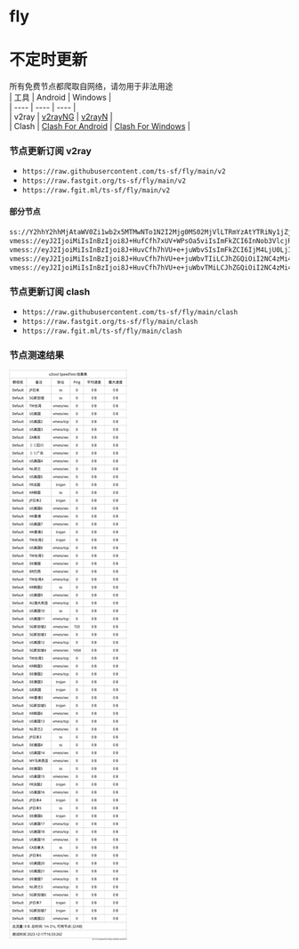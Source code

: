 # fly
# 不定时更新
所有免费节点都爬取自网络，请勿用于非法用途  
|  工具  | Android  | Windows  |  
|  ----  | ----   | ----  |  
| v2ray  | [v2rayNG](https://github.com/2dust/v2rayNG/releases) | [v2rayN](https://github.com/2dust/v2rayN/releases) |  
| Clash  | [Clash For Android](https://github.com/Kr328/ClashForAndroid/releases) | [Clash For Windows](https://github.com/Fndroid/clash_for_windows_pkg/releases) | 
  
### 节点更新订阅  v2ray
- `https://raw.githubusercontent.com/ts-sf/fly/main/v2`  
- `https://raw.fastgit.org/ts-sf/fly/main/v2`  
- `https://raw.fgit.ml/ts-sf/fly/main/v2`  
#### 部分节点  
``` 
ss://Y2hhY2hhMjAtaWV0Zi1wb2x5MTMwNTo1N2I2Mjg0MS02MjVlLTRmYzAtYTRiNy1jZjljNTlkNjk2NWU=@zxpfgo.ssplane.cn:28038#%F0%9F%87%B8%F0%9F%87%ACSG%E6%96%B0%E5%8A%A0%E5%9D%A1
vmess://eyJ2IjoiMiIsInBzIjoi8J+HufCfh7xUV+WPsOa5viIsImFkZCI6InNob3VlcjRqaWEyNC4yMDk5NjYueHl6IiwicG9ydCI6IjE4ODAxIiwiaWQiOiI3NDI4ODE1ZS1kMzQxLTQ1MGQtYjRlZS0yZmZmODc4NTE5Y2UiLCJhaWQiOiIwIiwic2N5IjoiYXV0byIsIm5ldCI6IndzIiwidHlwZSI6Im5vbmUiLCJob3N0IjoidjktZHkuaXhpZ3VhLmNvbSIsInBhdGgiOiIvIiwidGxzIjoiIiwic25pIjoiIiwidGVzdF9uYW1lIjoiVFflj7Dmub4ifQ==
vmess://eyJ2IjoiMiIsInBzIjoi8J+HuvCfh7hVU+e+juWbvSIsImFkZCI6IjM4LjU0LjI1MC4zNyIsInBvcnQiOiI0NDMiLCJpZCI6IjQxODA0OGFmLWEyOTMtNGI5OS05YjBjLTk4Y2EzNTgwZGQyNCIsImFpZCI6IjY0Iiwic2N5IjoiYXV0byIsIm5ldCI6IndzIiwidHlwZSI6Im5vbmUiLCJob3N0Ijoid3d3LjgwMTI4NjkzLnh5eiIsInBhdGgiOiIvcGF0aC8xNjkxNTc1OTE5NzIyIiwidGxzIjoidGxzIiwic25pIjoid3d3LjgwMTI4NjkzLnh5eiIsInRlc3RfbmFtZSI6IlVT576O5Zu9In0=
vmess://eyJ2IjoiMiIsInBzIjoi8J+HuvCfh7hVU+e+juWbvTIiLCJhZGQiOiI2NC4zMi4yMC4xMDQiLCJwb3J0IjoiNDAwMzkiLCJpZCI6ImMxYmFkOWE2LTE0ODItNDk0MS1hMGM0LWU4NWYzY2JiY2I1YSIsImFpZCI6IjY0Iiwic2N5IjoiYXV0byIsIm5ldCI6InRjcCIsInR5cGUiOiJub25lIiwiaG9zdCI6ImRkMi4xODA4LmNmIiwicGF0aCI6ImUzYTM3OTA5IiwidGxzIjoiIiwic25pIjoiIiwidGVzdF9uYW1lIjoiVVPnvo7lm70yIn0=
vmess://eyJ2IjoiMiIsInBzIjoi8J+HuvCfh7hVU+e+juWbvTMiLCJhZGQiOiI2NC4zMi40LjUzIiwicG9ydCI6IjQzNTU2IiwiaWQiOiI4NjUzMDA0Zi1kZTY3LTQ0YzItOWNjZS1lMDgzMDkzM2ZiMDMiLCJhaWQiOiI2NCIsInNjeSI6ImF1dG8iLCJuZXQiOiJ0Y3AiLCJ0eXBlIjoibm9uZSIsImhvc3QiOiIiLCJwYXRoIjoiLyIsInRscyI6IiIsInNuaSI6IiIsInRlc3RfbmFtZSI6IlVT576O5Zu9MyJ9
```
### 节点更新订阅  clash
- `https://raw.githubusercontent.com/ts-sf/fly/main/clash`  
- `https://raw.fastgit.org/ts-sf/fly/main/clash`  
- `https://raw.fgit.ml/ts-sf/fly/main/clash`  

### 节点测速结果
![image](traffic.png)

